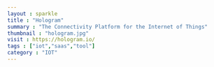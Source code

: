 ```yaml
---
layout : sparkle
title : "Hologram"
summary : "The Connectivity Platform for the Internet of Things"
thumbnail : "hologram.jpg"
visit : https://hologram.io/
tags : ["iot","saas","tool"]
category : "IOT"
---
```

